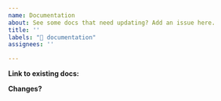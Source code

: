 ```yaml
---
name: Documentation
about: See some docs that need updating? Add an issue here.
title: ''
labels: "📖 documentation"
assignees: ''

---
```


<!-- Quick change? Just OPEN A PR! -->

<!-- More substantial change? Submit the issue below: -->

**Link to existing docs:** <!-- e.g. https://docs.lightdash.com/.... -->

**Changes?**
